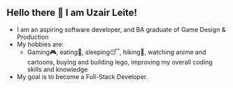 ## Hello there 👋 I am Uzair Leite! 

* I am an aspiring software developer, and BA graduate of Game Design & Production
* My hobbies are:
  * Gaming🎮, eating🍣, sleeping😴, hiking🥾, watching anime and cartoons, buying and building lego, improving my overall coding skills and knowledge
* My goal is to become a Full-Stack Developer.
<!--
**UzairLeite/UzairLeite** is a ✨ _special_ ✨ repository because its `README.md` (this file) appears on your GitHub profile.


**More information about me:**

- 🔭 I’m currently doing part-time work in retail.
- 🌱 I’m currently learning a course in software development [CodeSpace Academy]([url](https://www.codespace.co.za/)).
- 👯 I’m looking to join an internship where I can gain experience.
- 💬 Ask me about my gaming lifestyle.
- ⚡ Fun fact: ...
- 📫 Dm me on instagram [uzair.leite]([url](https://www.instagram.com/uzair.leite/))
